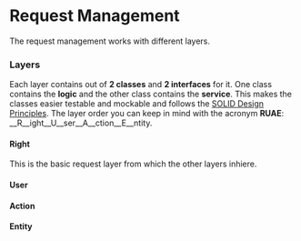 # Request Management
The request management works with different layers.

### Layers
Each layer contains out of __2 classes__ and __2 interfaces__ for it.
One class contains the __logic__ and the other class contains the __service__. This makes the classes easier testable and mockable and follows the [SOLID Design Principles](https://en.wikipedia.org/wiki/SOLID). The layer order you can keep in mind with the acronym __RUAE__: __R__ight__U__ser__A__ction__E__ntity.

#### Right
This is the basic request layer from which the other layers inhiere. 
#### User
#### Action
#### Entity
